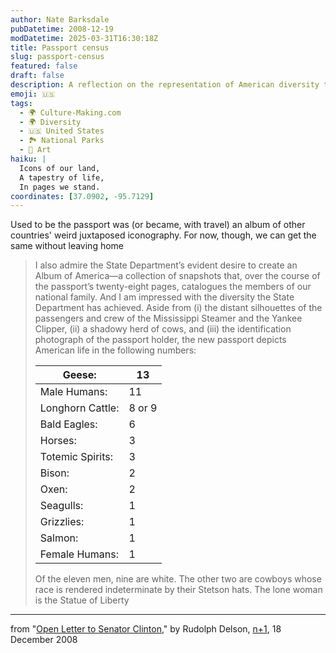 ```yaml
---
author: Nate Barksdale
pubDatetime: 2008-12-19
modDatetime: 2025-03-31T16:30:18Z
title: Passport census
slug: passport-census
featured: false
draft: false
description: A reflection on the representation of American diversity through its passport imagery.
emoji: 🇺🇸
tags:
  - 🌍 Culture-Making.com
  - 🌍 Diversity
  - 🇺🇸 United States
  - 🏞️ National Parks
  - 🎨 Art
haiku: |
  Icons of our land,  
  A tapestry of life,  
  In pages we stand.
coordinates: [37.0902, -95.7129]
---
```


Used to be the passport was (or became, with travel) an album of other countries' weird juxtaposed iconography. For now, though, we can get the same without leaving home

> I also admire the State Department’s evident desire to create an Album of America—a collection of snapshots that, over the course of the passport’s twenty-eight pages, catalogues the members of our national family. And I am impressed with the diversity the State Department has achieved. Aside from (i) the distant silhouettes of the passengers and crew of the Mississippi Steamer and the Yankee Clipper, (ii) a shadowy herd of cows, and (iii) the identification photograph of the passport holder, the new passport depicts American life in the following numbers:
>
> | Geese:           | 13     |
> | ---------------- | ------ |
> | Male Humans:     | 11     |
> | Longhorn Cattle: | 8 or 9 |
> | Bald Eagles:     | 6      |
> | Horses:          | 3      |
> | Totemic Spirits: | 3      |
> | Bison:           | 2      |
> | Oxen:            | 2      |
> | Seagulls:        | 1      |
> | Grizzlies:       | 1      |
> | Salmon:          | 1      |
> | Female Humans:   | 1      |
>
> Of the eleven men, nine are white. The other two are cowboys whose race is rendered indeterminate by their Stetson hats. The lone woman is the Statue of Liberty

---

from "[Open Letter to Senator Clinton](http://web.archive.org/web/20090321104918/http://www.nplusonemag.com:80/delson-piece)," by Rudolph Delson, [n+1](http://web.archive.org/web/20090321104918/http://www.nplusonemag.com:80/delson-piece), 18 December 2008
